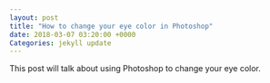 ```yaml
---
layout: post
title: "How to change your eye color in Photoshop"
date: 2018-03-07 03:20:00 +0000
Categories: jekyll update
---
```

This post will talk about using Photoshop to change your eye color. 
